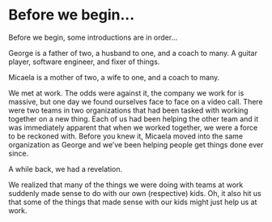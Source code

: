 # Before we begin...

Before we begin, some introductions are in order...

George is a father of two, a husband to one, and a coach to many. A guitar player, software engineer, and fixer of things.

Micaela is a mother of two, a wife to one, and a coach to many. <NEED-INPUT-MICAELA>

We met at work. The odds were against it, the company we work for is massive, but one day we found ourselves face to face on a video call. There were two teams in two organizations that had been tasked with working together on a new thing. Each of us had been helping the other team and it was immediately apparent that when we worked together, we were a force to be reckoned with. Before you knew it, Micaela moved into the same organization as George and we’ve been helping people get things done ever since.

A while back, we had a revelation.

We realized that many of the things we were doing with teams at work suddenly made sense to do with our own (respective) kids. Oh, it also hit us that some of the things that made sense with our kids might just help us at work.

